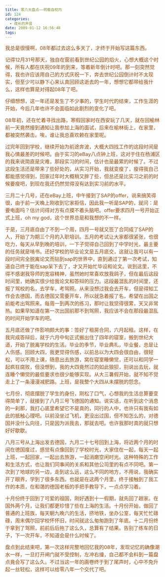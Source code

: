 ```yaml
---
title: 零八大盘点——转载自校内
id: 124
categories:
  - 成长的声音
date: 2009-01-12 16:56:48
tags:
---
```


<div id="msgcns!DA984E57EDE76A7C!1731" class="bvMsg">

<font color="#974806" size="3">我总是很慢啊，08年都过去这么多天了，才终于开始写这篇东西。</font>

<font color="#974806" size="3">记得12月31号那天，独自在窗前看到世纪公园的焰火，心想大概这个时候，所有人都在庆祝09年的到来，等着新年倒计时吧。那一刻突然觉得，我也许应该用自己的方式庆祝一下，奔去世纪公园倒计时不太现实，但至少可以静下心来认真回顾这逝去的一年，想想它都带给我什么，这样也算是对得起08年了吧。</font>

<font color="#974806" size="3">仔细想想，这一年还是发生了不少事的，学生时代的结束，工作生涯的开始，今后几年也许不会面临如此剧烈的变化了吧。</font>

<font color="#974806" size="3">08年初，还在忙着寻找出路，寒假回家时在西安玩了几天，就在回榆林前一天竟然接到通知让我参加上海的面试，后来在榆林街上，在家里，都被突然袭击。唉，谁让我总喜欢赖在家里呢。</font>

<font color="#974806" size="3">过完年回到学校，继续开始为前途奔波，大概大四找工作的这段时间是我心情最差的时候吧。由于实习的eBay八点钟上班，这对于住在杨浦区的我来说简直是灾难，那段实习的时间，估计也是最累的时候了。不过这段生活还是带来了些好处的，从实习开始，我就变瘦了，瘦得我自己都能感觉得到，回家过年时大概稍又胖了些，但总还是比实习之前的时候要瘦吧，到现在我还仍然觉得没有达到实习前的水平。</font>

<font color="#974806" size="3">三月二十几号，还在eBay上班，中午接到了SAP的offer，说来搞笑得很，由于前一天晚上刚收到它家拒信，因此我一听是SAP的，就问：是要电面吗？估计问得对方有点摸不着头脑吧。offer要求四月一号开始正式上班，oh my god，这个世界总是和我想的不一样。</font>

<font color="#974806" size="3">于是，三月底自由了不到一个周，四月一号就又签了合同成了SAP的人，开始了为期三个月的入职培训。五月的考试让大家都很紧张，也很吃力，每天从早到晚的培训，一下子觉得自己回到了中学时光，最主要的任务就是啃书。还好学校的毕业论文是五月底交，这就让我可以有一段时间完全脱离论文而钻到sap的世界中，直到通过了第一次考试，知道自己终于能在sap呆下去了，才又开始忙毕设和论文。说到这里，不得不感谢我导师的宽容精神，虽然她时常喜欢放我鸽子，但在最后这段时间里，她确实很少给我论文和答辩的压力。这段最混乱的时间里，还报了驾校的名，去学车，考驾照。从来没想过我会去开车，但是得知工作会去德国，而去德国又需要开车，所以就急着报了名，希望在出国之前能考出驾照来。每周一到两次的练习，那时让我觉得很累，天又非常热。如果早知道在第一次出国前那不到驾照，我应该不会在那段最混乱的时间开始学车的吧。</font>

<font color="#974806" size="3">五月底还做了件影响颇大的事：签好了租房合同，六月起租。这样，在我完成答辩后，就于六月中旬正式搬出住了四年的寝室，搬到世纪大道，开始了脱离学校的生活。毕业的季节，毕业典礼，毕业餐，总是让人伤感。回顾大四，我更觉得伤感，以前总以为大四会很自由，很轻松，可以不用上课，随意出去旅游，窝在寝室睡懒觉，还可以和同学一起疯狂腐败，但没想到，我的大四竟然过的如此狼狈，别说出去玩，就连睡个懒觉的最低要求也很少能够实现。从大三暑假开始，就不知不觉走上了一条漫漫减肥路。上班，是我整个大四从未摆脱的怨念。</font>

<font color="#974806" size="3">七月份，彻底摆脱了学生的身份，刚松了口气，心想我的生活总算要变得简单了，就接到了八月三号飞德国的通知。说实话，在听到这个消息的一刹那，我打心底里希望它不是真的，同行的人中，也许只有我有如此的抵触心理吧。以前没坐过飞机，更没出过国，但不知怎么的，对德国并没什么向往，只是因为派我去，那就去吧。也许我那时真的就只想好好歇歇。</font>

<font color="#974806" size="3">八月三号从上海出发去德国，九月二十七号回到上海，将近两个月的时间在德国度过，感觉有点像回到了学校时光，大家住在一起，每天一起上班，一起回家，一起出去旅游，一起消磨空闲时光。这种特殊的工作和生活方式，也让我们同事间的关系和其他公司里的有点不同吧。第一次到了地球的另一边，走到这么远，这么不同的地方，不用说，我确实开了眼界，学到了很多东西。也就是在这两个月里，终于接触到了我工作的本质，在和蔼的德国老板的手把手教导下，一点点学习着。</font>

<font color="#974806" size="3">十月份终于回到了可爱的祖国，刚好遇到十一假期，就先回了趟家。在国外两个月，让我们都更珍惜了些在上海的生活。十月份开始，做回了普通的上班族，每天朝九晚六的生活，挤地铁，坐办公室，每天忙忙碌碌，周末偶尔回学校怀怀旧，时间就这么匆匆跑到了年底。十二月份终于拿到了驾照，前前后后拖了这么久，总算有了结果。告别了练车的日子，下一次开车，不知道会是什么时候了。</font>

<font color="#974806" size="3">盘点到此结束吧，第一次这样完整地回忆我的08年，发现记忆的确像潮水一样，一旦打开闸门就不受控制，左冲右撞，自己都不会料到一篇盘点竟会写了这么久。不过当这一年的画卷终于到了尾声时，心中不免升起一丝轻松，这样可以给零八年一个交代了吧。</font>

<div><font color="#974806" size="3"/></div></div>